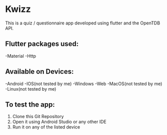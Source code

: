 # Kwizz
This is a quiz / questionnaire app developed using flutter and the OpenTDB API.
## Flutter packages used:
-Material
-Http
## Available on Devices:
-Android
-IOS(not tested by me)
-Windows
-Web
-MacOS(not tested by me)
-Linux(not tested by me)
## To test the app:
1. Clone this Git Repository
2. Open it using Android Studio or any other IDE
3. Run it on any of the listed device
